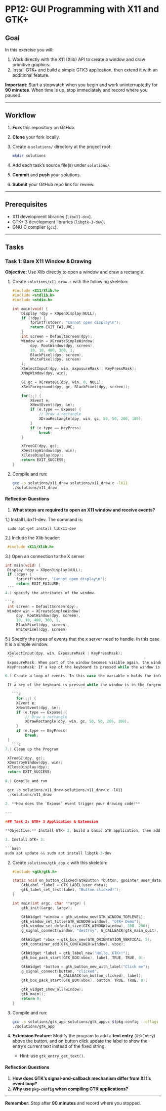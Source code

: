 # PP12: GUI Programming with X11 and GTK+

## Goal

In this exercise you will:

1. Work directly with the X11 (Xlib) API to create a window and draw primitive graphics.
2. Install GTK+ and build a simple GTK3 application, then extend it with an additional feature.

**Important:** Start a stopwatch when you begin and work uninterruptedly for **90 minutes**. When time is up, stop immediately and record where you paused.

---

## Workflow

1. **Fork** this repository on GitHub.
2. **Clone** your fork locally.
3. Create a `solutions/` directory at the project root:

   ```bash
   mkdir solutions
   ```
4. Add each task’s source file(s) under `solutions/`.
5. **Commit** and **push** your solutions.
6. **Submit** your GitHub repo link for review.

---

## Prerequisites

* X11 development libraries (`libx11-dev`).
* GTK+ 3 development libraries (`libgtk-3-dev`).
* GNU C compiler (`gcc`).

---

## Tasks

### Task 1: Bare X11 Window & Drawing

**Objective:** Use Xlib directly to open a window and draw a rectangle.

1. Create `solutions/x11_draw.c` with the following skeleton:

   ```c
   #include <X11/Xlib.h>
   #include <stdlib.h>
   #include <stdio.h>

   int main(void) {
       Display *dpy = XOpenDisplay(NULL);
       if (!dpy) {
           fprintf(stderr, "Cannot open display\n");
           return EXIT_FAILURE;
       }
       int screen = DefaultScreen(dpy);
       Window win = XCreateSimpleWindow(
           dpy, RootWindow(dpy, screen),
           10, 10, 400, 300, 1,
           BlackPixel(dpy, screen),
           WhitePixel(dpy, screen)
       );
       XSelectInput(dpy, win, ExposureMask | KeyPressMask);
       XMapWindow(dpy, win);

       GC gc = XCreateGC(dpy, win, 0, NULL);
       XSetForeground(dpy, gc, BlackPixel(dpy, screen));

       for(;;) {
           XEvent e;
           XNextEvent(dpy, &e);
           if (e.type == Expose) {
               // Draw a rectangle
               XDrawRectangle(dpy, win, gc, 50, 50, 200, 100);
           }
           if (e.type == KeyPress)
               break;
       }

       XFreeGC(dpy, gc);
       XDestroyWindow(dpy, win);
       XCloseDisplay(dpy);
       return EXIT_SUCCESS;
   }
   ```
2. Compile and run:

   ```bash
   gcc -o solutions/x11_draw solutions/x11_draw.c -lX11
   ./solutions/x11_draw
   ```

#### Reflection Questions

1. **What steps are required to open an X11 window and receive events?**

1.) Install Libx11-dev. The command is:

   ```
    sudo apt-get install libx11-dev

   ```
2.) Include the Xlib header: 

   ```c
    #include <X11/Xlib.h>
   ```

3.) Open an connection to the X server
   ```c
   int main(void) {
    Display *dpy = XOpenDisplay(NULL);
    if (!dpy) {
        fprintf(stderr, "Cannot open display\n");
        return EXIT_FAILURE;
    ```  
4.) specify the attributes of the window. 

   ```c
    int screen = DefaultScreen(dpy);
    Window win = XCreateSimpleWindow(
        dpy, RootWindow(dpy, screen),
        10, 10, 400, 300, 1,
        BlackPixel(dpy, screen),
        WhitePixel(dpy, screen)
   ```
5.) Specify the types of events that the x server need to handle. In this case it is a simple window.

   ```c
    XSelectInput(dpy, win, ExposureMask | KeyPressMask);
    ```
    ExposureMask: When part of the window becomes visible again, the window will be redrawn
    KeyPressMask: If a key of the keyboard is pressed while the window is in the forground, the program reacts to the keypress.

6.) Create a loop of events. In this case the variable e holds the information about the event and XNextEvent waits for a free event from       the X server to open a Display and send the data to the e variable. When the display and the event is exposed the server should draw        the event.

    If a key of the keyboard is pressed while the window is in the forground, the program reacts to the keypress. In this case the              execution closes.

      ```c
        for(;;) {
        XEvent e;
        XNextEvent(dpy, &e);
        if (e.type == Expose) {
            // Draw a rectangle
            XDrawRectangle(dpy, win, gc, 50, 50, 200, 100);
        }
        if (e.type == KeyPress)
            break;
    }
      ```c
7.) Clean up the Program

    XFreeGC(dpy, gc);
    XDestroyWindow(dpy, win);
    XCloseDisplay(dpy);
    return EXIT_SUCCESS;
    
8.) Compile and run 

    gcc -o solutions/x11_draw solutions/x11_draw.c -lX11
    ./solutions/x11_draw
    
2. **How does the `Expose` event trigger your drawing code?**

---

### Task 2: GTK+ 3 Application & Extension

**Objective:** Install GTK+ 3, build a basic GTK application, then add a new interactive feature.

1. Install GTK+ 3:

   ```bash
   sudo apt update && sudo apt install libgtk-3-dev
   ```
2. Create `solutions/gtk_app.c` with this skeleton:

   ```c
   #include <gtk/gtk.h>

   static void on_button_clicked(GtkButton *button, gpointer user_data) {
       GtkLabel *label = GTK_LABEL(user_data);
       gtk_label_set_text(label, "Button clicked!");
   }

   int main(int argc, char **argv) {
       gtk_init(&argc, &argv);

       GtkWidget *window = gtk_window_new(GTK_WINDOW_TOPLEVEL);
       gtk_window_set_title(GTK_WINDOW(window), "GTK+ Demo");
       gtk_window_set_default_size(GTK_WINDOW(window), 300, 200);
       g_signal_connect(window, "destroy", G_CALLBACK(gtk_main_quit), NULL);

       GtkWidget *vbox = gtk_box_new(GTK_ORIENTATION_VERTICAL, 5);
       gtk_container_add(GTK_CONTAINER(window), vbox);

       GtkWidget *label = gtk_label_new("Hello, GTK+!");
       gtk_box_pack_start(GTK_BOX(vbox), label, TRUE, TRUE, 0);

       GtkWidget *button = gtk_button_new_with_label("Click me");
       g_signal_connect(button, "clicked",
                        G_CALLBACK(on_button_clicked), label);
       gtk_box_pack_start(GTK_BOX(vbox), button, TRUE, TRUE, 0);

       gtk_widget_show_all(window);
       gtk_main();
       return 0;
   }
   ```
3. Compile and run:

   ```bash
   gcc -o solutions/gtk_app solutions/gtk_app.c $(pkg-config --cflags --libs gtk+-3.0)
   ./solutions/gtk_app
   ```
4. **Extension Feature:** Modify the program to add a **text entry** (`GtkEntry`) above the button, and on button click update the label to show the entry’s current text instead of the fixed string.

   * Hint: use `gtk_entry_get_text()`.

#### Reflection Questions

1. **How does GTK’s signal-and-callback mechanism differ from X11’s event loop?**
2. **Why use `pkg-config` when compiling GTK applications?**

---

**Remember:** Stop after **90 minutes** and record where you stopped.
